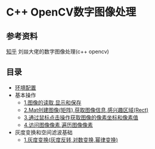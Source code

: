 # C++ OpenCV数字图像处理

## 参考资料

[知乎](https://zhuanlan.zhihu.com/p/483604320) 刘燚大佬的数字图像处理(c++ opencv)

## 目录

- [环境配置](docs/%E7%8E%AF%E5%A2%83%E9%85%8D%E7%BD%AE.md)
- 基本操作
  - [1.图像的读取,显示和保存](docs/1.%E5%9F%BA%E6%9C%AC%E6%93%8D%E4%BD%9C/%E5%9B%BE%E5%83%8F%E7%9A%84%E8%AF%BB%E5%8F%96%2C%E6%98%BE%E7%A4%BA%E5%92%8C%E4%BF%9D%E5%AD%98.md)
  - [2.Mat创建图像(矩阵),获取图像信息,感兴趣区域(Rect)](docs/1.%E5%9F%BA%E6%9C%AC%E6%93%8D%E4%BD%9C/Mat%E5%88%9B%E5%BB%BA%E5%9B%BE%E5%83%8F(%E7%9F%A9%E9%98%B5)%2C%E8%8E%B7%E5%8F%96%E5%9B%BE%E5%83%8F%E4%BF%A1%E6%81%AF%2C%E6%84%9F%E5%85%B4%E8%B6%A3%E5%8C%BA%E5%9F%9F(Rect).md)
  - [3.通过鼠标点击操作获取图像的像素坐标和像素值](docs/1.%E5%9F%BA%E6%9C%AC%E6%93%8D%E4%BD%9C/%E9%80%9A%E8%BF%87%E9%BC%A0%E6%A0%87%E7%82%B9%E5%87%BB%E6%93%8D%E4%BD%9C%E8%8E%B7%E5%8F%96%E5%9B%BE%E5%83%8F%E7%9A%84%E5%83%8F%E7%B4%A0%E5%9D%90%E6%A0%87%E5%92%8C%E5%83%8F%E7%B4%A0%E5%80%BC.md)
  - [4.访问图像像素,遍历图像像素](docs/1.%E5%9F%BA%E6%9C%AC%E6%93%8D%E4%BD%9C/%E8%AE%BF%E9%97%AE%E5%9B%BE%E5%83%8F%E5%83%8F%E7%B4%A0%2C%E9%81%8D%E5%8E%86%E5%9B%BE%E5%83%8F%E5%83%8F%E7%B4%A0.md)
- 灰度变换和空间滤波基础
  - [1.灰度变换(灰度反转,对数变换,幂律变换)](docs/2.%E7%81%B0%E5%BA%A6%E5%8F%98%E6%8D%A2%E5%92%8C%E7%A9%BA%E9%97%B4%E6%BB%A4%E6%B3%A2%E5%9F%BA%E7%A1%80/%E7%81%B0%E5%BA%A6%E5%8F%98%E6%8D%A2(%E7%81%B0%E5%BA%A6%E5%8F%8D%E8%BD%AC%2C%E5%AF%B9%E6%95%B0%E5%8F%98%E6%8D%A2%2C%E5%B9%82%E5%BE%8B%E5%8F%98%E6%8D%A2).md)